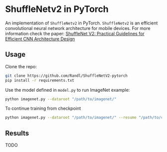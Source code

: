 # ShuffleNetv2 in PyTorch

An implementation of `ShuffleNetv2` in PyTorch. `ShuffleNetv2` is an efficient convolutional neural network architecture for mobile devices. For more information check the paper:
[ShuffleNet V2: Practical Guidelines for Efficient CNN Architecture Design](https://arxiv.org/abs/1807.11164)

## Usage

Clone the repo:
```bash
git clone https://github.com/Randl/ShuffleNetV2-pytorch
pip install -r requirements.txt
```

Use the model defined in `model.py` to run ImageNet example:
```bash
python imagenet.py --dataroot "/path/to/imagenet/"
```

To continue training from checkpoint
```bash
python imagenet.py --dataroot "/path/to/imagenet/" --resume "/path/to/checkpoint/folder"
```
## Results

TODO